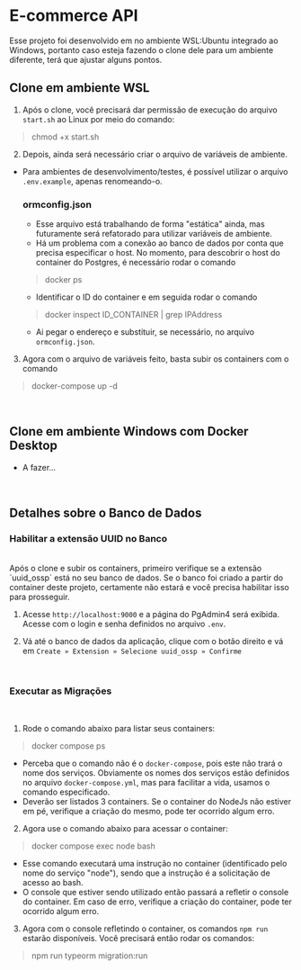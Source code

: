 # E-commerce API

Esse projeto foi desenvolvido em no ambiente WSL:Ubuntu integrado ao Windows, portanto caso esteja fazendo o clone dele para um ambiente diferente, terá que ajustar alguns pontos.

## Clone em ambiente WSL

1. Após o clone, você precisará dar permissão de execução do arquivo `start.sh` ao Linux por meio do comando:

> chmod +x start.sh

2. Depois, ainda será necessário criar o arquivo de variáveis de ambiente.

 - Para ambientes de desenvolvimento/testes, é possível utilizar o arquivo `.env.example`, apenas renomeando-o.

    ### ormconfig.json

   - Esse arquivo está trabalhando de forma "estática" ainda, mas futuramente será refatorado para utilizar variáveis de ambiente.
   - Há um problema com a conexão ao banco de dados por conta que precisa especificar o host. No momento, para descobrir o host do container do Postgres, é necessário rodar o comando

   > docker ps

   - Identificar o ID do container e em seguida rodar o comando

   > docker inspect ID_CONTAINER | grep IPAddress

   - Ai pegar o endereço e substituir, se necessário, no arquivo `ormconfig.json`.

3. Agora com o arquivo de variáveis feito, basta subir os containers com o comando

> docker-compose up -d

<br>

## Clone em ambiente Windows com Docker Desktop

 - A fazer...

<br>

## Detalhes sobre o Banco de Dados

### Habilitar a extensão UUID no Banco
<br>
Após o clone e subir os containers, primeiro verifique se a extensão `uuid_ossp` está no seu banco de dados. Se o banco foi criado a partir do container deste projeto, certamente não estará e você precisa habilitar isso para prosseguir.

1. Acesse `http://localhost:9000` e a página do PgAdmin4 será exibida. Acesse com o login e senha definidos no arquivo `.env`.

2. Vá até o banco de dados da aplicação, clique com o botão direito e vá em `Create » Extension » Selecione uuid_ossp » Confirme`

<br>

### Executar as Migrações
<br>

1. Rode o comando abaixo para listar seus containers:

> docker compose ps

- Perceba que o comando não é o `docker-compose`, pois este não trará o nome dos serviços. Obviamente os nomes dos serviços estão definidos no arquivo `docker-compose.yml`, mas para facilitar a vida, usamos o comando especificado.
- Deverão ser listados 3 containers. Se o container do NodeJs não estiver em pé, verifique a criação do mesmo, pode ter ocorrido algum erro.

2. Agora use o comando abaixo para acessar o container:

> docker compose exec node bash

- Esse comando executará uma instrução no container (identificado pelo nome do serviço "node"), sendo que a instrução é a solicitação de acesso ao bash.
- O console que estiver sendo utilizado então passará a refletir o console do container. Em caso de erro, verifique a criação do container, pode ter ocorrido algum erro.

3. Agora com o console refletindo o container, os comandos `npm run` estarão disponíveis. Você precisará então rodar os comandos:

> npm run typeorm migration:run
